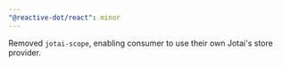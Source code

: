 ```yaml
---
"@reactive-dot/react": minor
---
```


Removed `jotai-scope`, enabling consumer to use their own Jotai's store provider.
